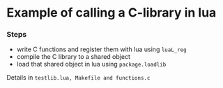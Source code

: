 # Example of calling a C-library in lua

### Steps

- write C functions and register them with lua using ```luaL_reg```
- compile the C library to a shared object
- load that shared object in lua using ```package.loadlib```

Details in ```testlib.lua, Makefile and functions.c```
